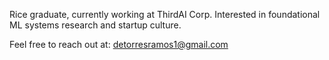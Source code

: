 Rice graduate, currently working at ThirdAI Corp. Interested in foundational ML systems research and startup culture. 

Feel free to reach out at: detorresramos1@gmail.com

